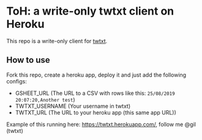 # ToH: a write-only twtxt client on Heroku

This repo is a write-only client for [twtxt](https://github.com/buckket/twtxt).

## How to use

Fork this repo, create a heroku app, deploy it and just add the following configs:

- GSHEET_URL (The URL to a CSV with rows like this: `25/08/2019 20:07:20,Another test`)
- TWTXT_USERNAME (Your username in twtxt)
- TWTXT_URL (The URL to your heroku app (this same app URL))

Example of this running here: https://twtxt.herokuapp.com/, follow me @gil (twtxt)

